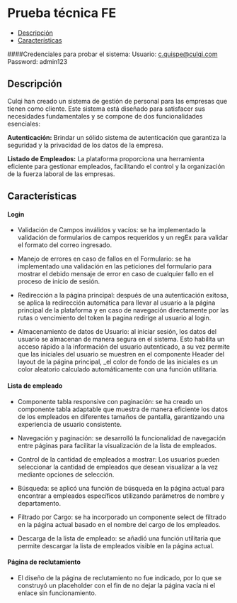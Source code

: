 # Prueba técnica FE

- [Descripción](#características)
- [Características](#características)
<!-- - [Capturas de Pantalla](#capturas-de-pantalla)
- [Proceso de desarrollo](#capturas-de-pantalla) -->

####Credenciales para probar el sistema:
Usuario: c.quispe@culqi.com
Password: admin123

## Descripción

Culqi han creado un sistema de gestión de personal para las empresas que tienen como cliente. Este sistema está diseñado para satisfacer sus necesidades fundamentales y se compone de dos funcionalidades esenciales:

**Autenticación:** Brindar un sólido sistema de autenticación que garantiza la seguridad y la privacidad de los datos de la empresa.

**Listado de Empleados:** La plataforma proporciona una herramienta eficiente para gestionar empleados, facilitando el control y la organización de la fuerza laboral de las empresas.

## Características

#### Login

- Validación de Campos inválidos y vacíos: se ha implementado la validación de formularios de campos requeridos y un regEx para validar el formato del correo ingresado.

- Manejo de errores en caso de fallos en el Formulario: se ha implementado una validación en las peticiones del formulario para mostrar el debido mensaje de error en caso de cualquier fallo en el proceso de inicio de sesión.

- Redirección a la página principal: después de una autenticación exitosa, se aplica la redirección automática para llevar al usuario a la página principal de la plataforma y en caso de navegación directamente por las rutas o vencimiento del token la pagina redirige al usuario al login.

- Almacenamiento de datos de Usuario: al iniciar sesión, los datos del usuario se almacenan de manera segura en el sistema. Esto habilita un acceso rápido a la información del usuario autenticado, a su vez permite que las iniciales del usuario se muestren en el componente Header del layout de la página principal, \_el color de fondo de las iniciales es un color aleatorio calculado automáticamente con una función utilitaria.

#### Lista de empleado

- Componente tabla responsive con paginación: se ha creado un componente tabla adaptable que muestra de manera eficiente los datos de los empleados en diferentes tamaños de pantalla, garantizando una experiencia de usuario consistente.

- Navegación y paginación: se desarrolló la funcionalidad de navegación entre páginas para facilitar la visualización de la lista de empleados.

- Control de la cantidad de empleados a mostrar: Los usuarios pueden seleccionar la cantidad de empleados que desean visualizar a la vez mediante opciones de selección.

- Búsqueda: se aplicó una función de búsqueda en la página actual para encontrar a empleados específicos utilizando parámetros de nombre y departamento.

- Filtrado por Cargo: se ha incorporado un componente select de filtrado en la página actual basado en el nombre del cargo de los empleados.

- Descarga de la lista de empleado: se añadió una función utilitaria que permite descargar la lista de empleados visible en la página actual.


#### Página de reclutamiento

- El diseño de la página de reclutamiento no fue indicado, por lo que se construyó un placeholder con el fin de no dejar la página vacía ni el enlace sin funcionamiento.
